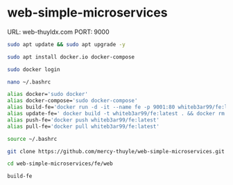 # web-simple-microservices

URL: web-thuyldx.com
PORT: 9000

```sh
sudo apt update && sudo apt upgrade -y
```

```sh
sudo apt install docker.io docker-compose
```

```sh
sudo docker login
```

```sh
nano ~/.bashrc 
```

```sh
alias docker='sudo docker'
alias docker-compose='sudo docker-compose'
alias build-fe='docker run -d -it --name fe -p 9001:80 whiteb3ar99/fe:latest'
alias update-fe=' docker build -t whiteb3ar99/fe:latest . && docker rm -f fe && docker run -d -it --name fe -p 9000:80 whiteb3ar99/fe:latest'
alias push-fe='docker push whiteb3ar99/fe:latest'
alias pull-fe='docker pull whiteb3ar99/fe:latest'
```

```sh
source ~/.bashrc 
```

```sh
git clone https://github.com/mercy-thuyle/web-simple-microservices.git
```

```sh
cd web-simple-microservices/fe/web
```

```sh
build-fe
```